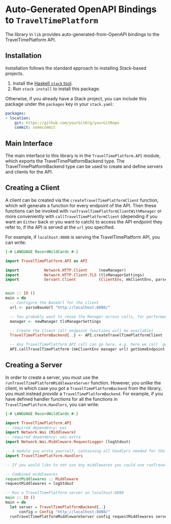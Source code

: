 # Auto-Generated OpenAPI Bindings to `TravelTimePlatform`

The library in `lib` provides auto-generated-from-OpenAPI bindings to the TravelTimePlatform API.

## Installation

Installation follows the standard approach to installing Stack-based projects.

1. Install the [Haskell `stack` tool](http://docs.haskellstack.org/en/stable/README).
2. Run `stack install` to install this package.

Otherwise, if you already have a Stack project, you can include this package under the `packages` key in your `stack.yaml`:
```yaml
packages:
- location:
    git: https://github.com/yourGitOrg/yourGitRepo
    commit: somecommit
```

## Main Interface

The main interface to this library is in the `TravelTimePlatform.API` module, which exports the TravelTimePlatformBackend type. The TravelTimePlatformBackend
type can be used to create and define servers and clients for the API.

## Creating a Client

A client can be created via the `createTravelTimePlatformClient` function, which will generate a function for every endpoint of the API.
Then these functions can be invoked with `runTravelTimePlatformClientWithManager` or more conveniently with `callTravelTimePlatformClient`
(depending if you want an `Either` back or you want to catch) to access the API endpoint they refer to, if the API is served
at the `url` you specified.

For example, if `localhost:8080` is serving the TravelTimePlatform API, you can write:

```haskell
{-# LANGUAGE RecordWildCards #-}

import TravelTimePlatform.API as API

import           Network.HTTP.Client     (newManager)
import           Network.HTTP.Client.TLS (tlsManagerSettings)
import           Servant.Client          (ClientEnv, mkClientEnv, parseBaseUrl)


main :: IO ()
main = do
  -- Configure the BaseUrl for the client
  url <- parseBaseUrl "http://localhost:8080/"

  -- You probably want to reuse the Manager across calls, for performance reasons
  manager <- newManager tlsManagerSettings

  -- Create the client (all endpoint functions will be available)
  TravelTimePlatformBackend{..} <- API.createTravelTimePlatformClient

  -- Any TravelTimePlatform API call can go here, e.g. here we call `getSomeEndpoint`
  API.callTravelTimePlatform (mkClientEnv manager url) getSomeEndpoint
```

## Creating a Server

In order to create a server, you must use the `runTravelTimePlatformMiddlewareServer` function. However, you unlike the client, in which case you *got* a `TravelTimePlatformBackend`
from the library, you must instead *provide* a `TravelTimePlatformBackend`. For example, if you have defined handler functions for all the
functions in `TravelTimePlatform.Handlers`, you can write:

```haskell
{-# LANGUAGE RecordWildCards #-}

import TravelTimePlatform.API
-- required dependency: wai
import Network.Wai (Middleware)
-- required dependency: wai-extra
import Network.Wai.Middleware.RequestLogger (logStdout)

-- A module you wrote yourself, containing all handlers needed for the TravelTimePlatformBackend type.
import TravelTimePlatform.Handlers

-- If you would like to not use any middlewares you could use runTravelTimePlatformServer instead

-- Combined middlewares
requestMiddlewares :: Middleware
requestMiddlewares = logStdout

-- Run a TravelTimePlatform server on localhost:8080
main :: IO ()
main = do
  let server = TravelTimePlatformBackend{..}
      config = Config "http://localhost:8080/"
  runTravelTimePlatformMiddlewareServer config requestMiddlewares server
```
